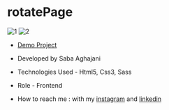 # rotatePage
![1](https://github.com/Saba-Aghajani-developer/rotatePage/assets/135870519/4375b4d8-b763-4d8f-b231-7ac8168f7b07)
![2](https://github.com/Saba-Aghajani-developer/rotatePage/assets/135870519/ee3d6b27-4702-4cbf-897c-48d9f4c90d44)


- [Demo Project](https://saba-aghajani-developer.github.io/rotatePage/)

- Developed by Saba Aghajani
  
- Technologies Used - Html5, Css3, Sass 

- Role - Frontend

- How to reach me : with my [instagram](https://instagram.com/saba_aghajani_web?igshid=ZGUzMzM3NWJiOQ==) and [linkedin](https://www.linkedin.com/in/saba-a-69b608208)
